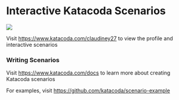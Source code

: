 # Interactive Katacoda Scenarios

[![](http://shields.katacoda.com/katacoda/claudiney27/count.svg)](https://www.katacoda.com/claudiney27 "Get your profile on Katacoda.com")

Visit https://www.katacoda.com/claudiney27 to view the profile and interactive scenarios

### Writing Scenarios
Visit https://www.katacoda.com/docs to learn more about creating Katacoda scenarios

For examples, visit https://github.com/katacoda/scenario-example
